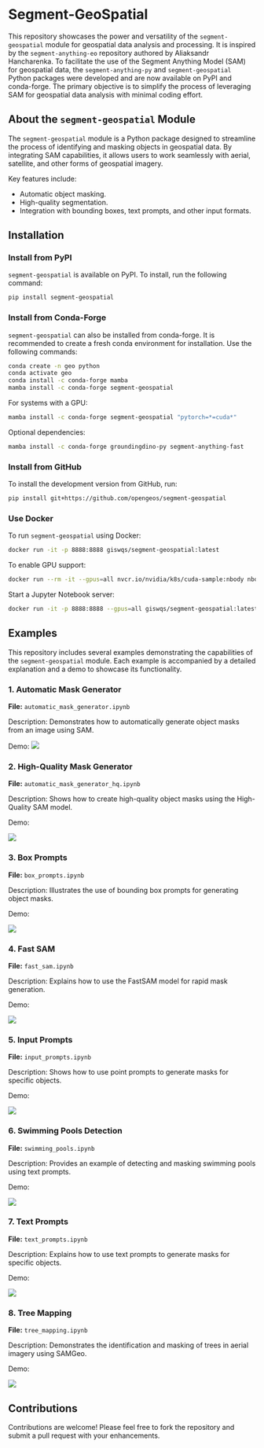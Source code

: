 # Segment-GeoSpatial

This repository showcases the power and versatility of the `segment-geospatial` module for geospatial data analysis and processing. It is inspired by the `segment-anything-eo` repository authored by Aliaksandr Hancharenka. To facilitate the use of the Segment Anything Model (SAM) for geospatial data, the `segment-anything-py` and `segment-geospatial` Python packages were developed and are now available on PyPI and conda-forge. The primary objective is to simplify the process of leveraging SAM for geospatial data analysis with minimal coding effort.

## About the `segment-geospatial` Module

The `segment-geospatial` module is a Python package designed to streamline the process of identifying and masking objects in geospatial data. By integrating SAM capabilities, it allows users to work seamlessly with aerial, satellite, and other forms of geospatial imagery.

Key features include:
- Automatic object masking.
- High-quality segmentation.
- Integration with bounding boxes, text prompts, and other input formats.

## Installation

### Install from PyPI

`segment-geospatial` is available on PyPI. To install, run the following command:

```bash
pip install segment-geospatial
```

### Install from Conda-Forge

`segment-geospatial` can also be installed from conda-forge. It is recommended to create a fresh conda environment for installation. Use the following commands:

```bash
conda create -n geo python
conda activate geo
conda install -c conda-forge mamba
mamba install -c conda-forge segment-geospatial
```

For systems with a GPU:

```bash
mamba install -c conda-forge segment-geospatial "pytorch=*=cuda*"
```

Optional dependencies:

```bash
mamba install -c conda-forge groundingdino-py segment-anything-fast
```

### Install from GitHub

To install the development version from GitHub, run:

```bash
pip install git+https://github.com/opengeos/segment-geospatial
```

### Use Docker

To run `segment-geospatial` using Docker:

```bash
docker run -it -p 8888:8888 giswqs/segment-geospatial:latest
```

To enable GPU support:

```bash
docker run --rm -it --gpus=all nvcr.io/nvidia/k8s/cuda-sample:nbody nbody -gpu -benchmark
```

Start a Jupyter Notebook server:

```bash
docker run -it -p 8888:8888 --gpus=all giswqs/segment-geospatial:latest
```

## Examples

This repository includes several examples demonstrating the capabilities of the `segment-geospatial` module. Each example is accompanied by a detailed explanation and a demo to showcase its functionality.

### 1. Automatic Mask Generator

**File:** `automatic_mask_generator.ipynb`

Description: Demonstrates how to automatically generate object masks from an image using SAM.

Demo:
<img src="Demo/Automatic mask generation.gif">


### 2. High-Quality Mask Generator

**File:** `automatic_mask_generator_hq.ipynb`

Description: Shows how to create high-quality object masks using the High-Quality SAM model.

Demo:

<img src="Demo/Automatic mask generator hq.gif">

### 3. Box Prompts

**File:** `box_prompts.ipynb`

Description: Illustrates the use of bounding box prompts for generating object masks.

Demo:

<img src="Demo/Box prompts.gif">

### 4. Fast SAM

**File:** `fast_sam.ipynb`

Description: Explains how to use the FastSAM model for rapid mask generation.

Demo:

<img src="Demo/Fast sam.png">

### 5. Input Prompts

**File:** `input_prompts.ipynb`

Description: Shows how to use point prompts to generate masks for specific objects.

Demo:

<img src="Demo/Input prompts.gif">



### 6. Swimming Pools Detection

**File:** `swimming_pools.ipynb`

Description: Provides an example of detecting and masking swimming pools using text prompts.

Demo:

<img src="Demo/Swimming pools.gif">

### 7. Text Prompts

**File:** `text_prompts.ipynb`

Description: Explains how to use text prompts to generate masks for specific objects.

Demo:

<img src="Demo/Text prompts.gif">

### 8. Tree Mapping

**File:** `tree_mapping.ipynb`

Description: Demonstrates the identification and masking of trees in aerial imagery using SAMGeo.

Demo:

<img src="Demo/Tree mapping.gif">

## Contributions

Contributions are welcome! Please feel free to fork the repository and submit a pull request with your enhancements.



